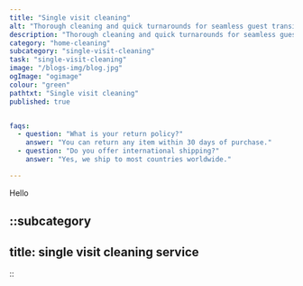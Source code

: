 ```yaml
---
title: "Single visit cleaning"
alt: "Thorough cleaning and quick turnarounds for seamless guest transitions"
description: "Thorough cleaning and quick turnarounds for seamless guest transitions"
category: "home-cleaning"
subcategory: "single-visit-cleaning"
task: "single-visit-cleaning"
image: "/blogs-img/blog.jpg"
ogImage: "ogimage"
colour: "green"
pathtxt: "Single visit cleaning"
published: true


faqs:
  - question: "What is your return policy?"
    answer: "You can return any item within 30 days of purchase."
  - question: "Do you offer international shipping?"
    answer: "Yes, we ship to most countries worldwide."

---
```


Hello

::subcategory
---
title: single visit cleaning service
---
::